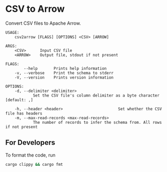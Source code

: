 # CSV to Arrow

Convert CSV files to Apache Arrow.

```
USAGE:
    csv2arrow [FLAGS] [OPTIONS] <CSV> [ARROW]

ARGS:
    <CSV>      Input CSV file
    <ARROW>    Output file, stdout if not present

FLAGS:
        --help       Prints help information
    -v, --verbose    Print the schema to stderr
    -V, --version    Prints version information

OPTIONS:
    -d, --delimiter <delimiter>
            Set the CSV file's column delimiter as a byte character [default: ,]

    -h, --header <header>                        Set whether the CSV file has headers
    -m, --max-read-records <max-read-records>
            The number of records to infer the schema from. All rows if not present
```

## For Developers

To format the code, run

```bash
cargo clippy && cargo fmt
```
